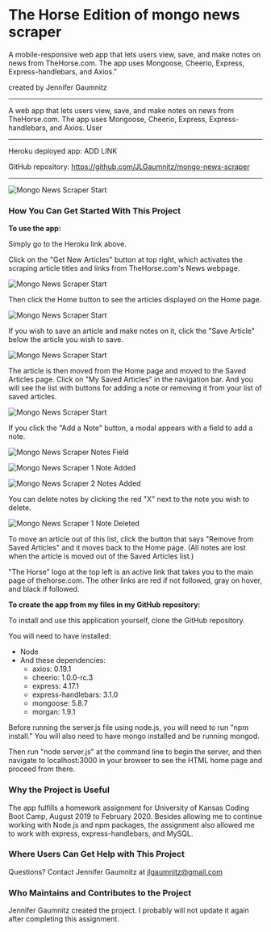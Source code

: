 # The Horse Edition of mongo news scraper
A mobile-responsive web app that lets users view, save, and make notes on news from TheHorse.com. The app uses Mongoose, Cheerio, Express, Express-handlebars, and Axios."

created by Jennifer Gaumnitz
____________

A web app that lets users view, save, and make notes on news from TheHorse.com. The app uses Mongoose, Cheerio, Express, Express-handlebars, and Axios. User

- - - -
Heroku deployed app: ADD LINK

GitHub repository: https://github.com/JLGaumnitz/mongo-news-scraper
- - - -

![Mongo News Scraper Start](./imagesForReadme/mongo_news_scraper_01_start.PNG)

### How You Can Get Started With This Project ###

<strong>To use the app:</strong> 

Simply go to the Heroku link above. 

Click on the "Get New Articles" button at top right, which activates the scraping article titles and links from TheHorse.com's News webpage.

![Mongo News Scraper Start](./imagesForReadme/mongo_news_scraper_02_button_to_scrape.PNG)

Then click the Home button to see the articles displayed on the Home page. 

![Mongo News Scraper Start](./imagesForReadme/mongo_news_scraper_03_articles_scraped.PNG)

If you wish to save an article and make notes on it, click the "Save Article" below the article you wish to save.

![Mongo News Scraper Start](./imagesForReadme/mongo_news_scraper_04_saved_articles_start.PNG)

The article is then moved from the Home page and moved to the Saved Articles page. Click on "My Saved Articles" in the navigation bar. And you will see the list with buttons for adding a note or removing it from your list of saved articles.

![Mongo News Scraper Start](./imagesForReadme/mongo_news_scraper_05_saved_articles_list.PNG)

If you click the "Add a Note" button, a modal appears with a field to add a note.

![Mongo News Scraper Notes Field](./imagesForReadme/mongo_news_scraper_06_notes_modal.PNG)

![Mongo News Scraper 1 Note Added](./imagesForReadme/mongo_news_scraper_07_notes_modal_with_1_note_added.PNG)

![Mongo News Scraper 2 Notes Added](./imagesForReadme/mongo_news_scraper_08_notes_modal_with_2_notes_added.PNG)

You can delete notes by clicking the red "X" next to the note you wish to delete.

![Mongo News Scraper 1 Note Deleted](./imagesForReadme/mongo_news_scraper_09_notes_modal_with_1_note_deleted.PNG)

To move an article out of this list, click the button that says "Remove from Saved Articles" and it moves back to the Home page. (All notes are lost when the article is moved out of the Saved Articles list.)

"The Horse" logo at the top left is an active link that takes you to the main page of thehorse.com. The other links are red if not followed, gray on hover, and black if followed.


<strong>To create the app from my files in my GitHub repository:</strong> 

To install and use this application yourself, clone the GitHub repository. 

You will need to have installed:

* Node
* And these dependencies: 
    * axios: 0.19.1
    * cheerio: 1.0.0-rc.3
    * express: 4.17.1
    * express-handlebars: 3.1.0
    * mongoose: 5.8.7
    * morgan: 1.9.1 

Before running the server.js file using node.js, you will need to run "npm install." You will also need to have mongo installed and be running mongod.

Then run "node server.js" at the command line to begin the server, and then navigate to localhost:3000 in your browser to see the HTML home page and proceed from there.

### Why the Project is Useful ###

  The app fulfills a homework assignment for University of Kansas Coding Boot Camp, August 2019 to February 2020. Besides allowing me to continue working with Node.js and npm packages, the assignment also allowed me to work with express, express-handlebars, and MySQL.

### Where Users Can Get Help with This Project ###

  Questions? Contact Jennifer Gaumnitz at jlgaumnitz@gmail.com

### Who Maintains and Contributes to the Project ###

  Jennifer Gaumnitz created the project. I probably will not update it again after completing this assignment. 
